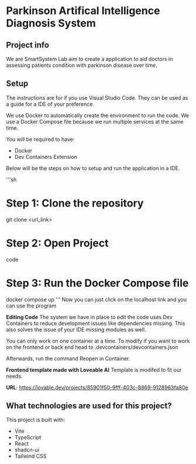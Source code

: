 # Parkinson Artifical Intelligence Diagnosis System

## Project info
We are SmartSystem Lab aim to create a application to aid doctors in assessing patients condition with parkinson disease over time.

## Setup
The instructions are for if you use Visual Studio Code. They can be used as a guide for a IDE of your preference.

We use Docker to automatically create the environment to run the code. We use a Docker Compose file because we run multiple services at the same time.

You will be required to have:
- Docker
- Dev Containers Extension

Below will be the steps on how to setup and run the application in a IDE.

'''sh
# Step 1: Clone the repository
git clone <url_link>

# Step 2: Open Project
code <path>

# Step 3: Run the Docker Compose file
docker compose up
'''
Now you can just click on the localhost link and you can use the program

**Editing Code**
The system we have in place to edit the code uses Dev Containers to reduce development issues like dependencies missing. This also solves the issue of your IDE missing modules as well.

You can only work on one container at a time. To modify if you want to work on the frontend or back end head to .devcontainers/devcontainers.json

Afterwards, run the command Reopen in Container.

**Frontend template made with Loveable AI**
Template is modifed to fit our needs.

**URL**: https://lovable.dev/projects/85901f50-9fff-403c-8869-9128963fa80e

## What technologies are used for this project?

This project is built with:

- Vite
- TypeScript
- React
- shadcn-ui
- Tailwind CSS
